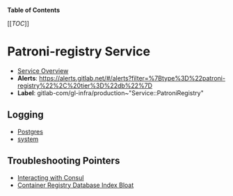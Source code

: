 <!-- MARKER: do not edit this section directly. Edit services/service-catalog.yml then run scripts/generate-docs -->

**Table of Contents**

[[_TOC_]]

# Patroni-registry Service

* [Service Overview](https://dashboards.gitlab.net/d/patroni-main/patroni-overview)
* **Alerts**: <https://alerts.gitlab.net/#/alerts?filter=%7Btype%3D%22patroni-registry%22%2C%20tier%3D%22db%22%7D>
* **Label**: gitlab-com/gl-infra/production~"Service::PatroniRegistry"

## Logging

* [Postgres](https://log.gprd.gitlab.net/goto/d0f8993486c9007a69d85e3a08f1ea7c)
* [system](https://log.gprd.gitlab.net/goto/3669d551a595a3a5cf1e9318b74e6c22)

## Troubleshooting Pointers

* [Interacting with Consul](../consul/interaction.md)
* [Container Registry Database Index Bloat](../registry/db-index-bloat.md)
<!-- END_MARKER -->

<!-- ## Summary -->

<!-- ## Architecture -->

<!-- ## Performance -->

<!-- ## Scalability -->

<!-- ## Availability -->

<!-- ## Durability -->

<!-- ## Security/Compliance -->

<!-- ## Monitoring/Alerting -->

<!-- ## Links to further Documentation -->
